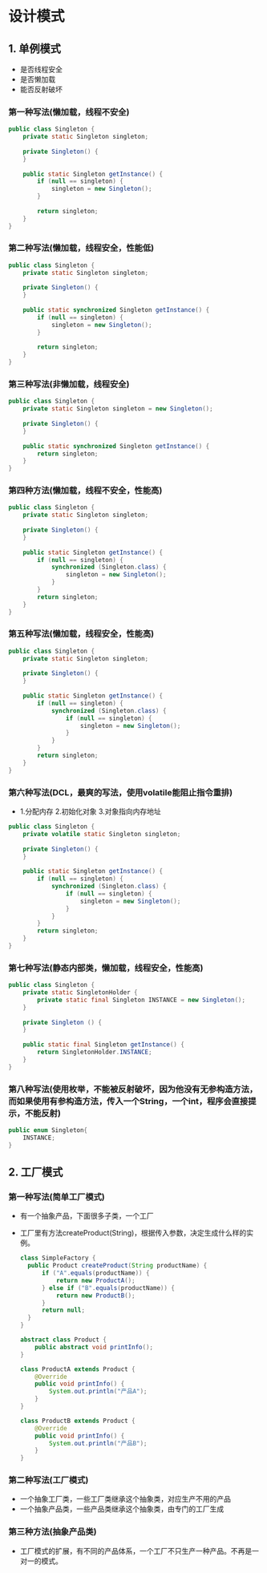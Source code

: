 # 设计模式

## 1. 单例模式

- 是否线程安全
- 是否懒加载
- 能否反射破坏

### 第一种写法(懒加载，线程不安全)

```java
public class Singleton {
	private static Singleton singleton;
	
	private Singleton() {
	}
	
	public static Singleton getInstance() {
		if (null == singleton) {
			singleton = new Singleton();
		}
		
		return singleton;
	}
}
```

### 第二种写法(懒加载，线程安全，性能低)

```java
public class Singleton {
	private static Singleton singleton;
	
	private Singleton() {
	}
	
	public static synchronized Singleton getInstance() {
		if (null == singleton) {
			singleton = new Singleton();
		}
		
		return singleton;
	}
}
```

### 第三种写法(非懒加载，线程安全)

```java
public class Singleton {
	private static Singleton singleton = new Singleton();
	
	private Singleton() {
	}
	
	public static synchronized Singleton getInstance() {
		return singleton;
	}
}
```

### 第四种方法(懒加载，线程不安全，性能高)

```java
public class Singleton {
	private static Singleton singleton;
	
	private Singleton() {
	}
	
	public static Singleton getInstance() {
        if (null == singleton) {
        	synchronized (Singleton.class) {
                singleton = new Singleton();
            }
        }
		return singleton;
	}
}
```

### 第五种写法(懒加载，线程安全，性能高)

```java
public class Singleton {
	private static Singleton singleton;
	
	private Singleton() {
	}
	
	public static Singleton getInstance() {
        if (null == singleton) {
        	synchronized (Singleton.class) {
                if (null == singleton) {
                    singleton = new Singleton();
                }
            }
        }
		return singleton;
	}
}
```

### 第六种写法(DCL，最爽的写法，使用volatile能阻止指令重排)

- 1.分配内存 2.初始化对象 3.对象指向内存地址

```java
public class Singleton {
	private volatile static Singleton singleton;
	
	private Singleton() {
	}
	
	public static Singleton getInstance() {
        if (null == singleton) {
        	synchronized (Singleton.class) {
                if (null == singleton) {
                    singleton = new Singleton();
                }
            }
        }
		return singleton;
	}
}
```

### 第七种写法(静态内部类，懒加载，线程安全，性能高)

```java
public class Singleton {
	private static SingletonHolder {
        private static final Singleton INSTANCE = new Singleton();
    }
    
    private Singleton () {
    }
    
    public static final Singleton getInstance() {
        return SingletonHolder.INSTANCE;
    }
}
```

### 第八种写法(使用枚举，不能被反射破坏，因为他没有无参构造方法，而如果使用有参构造方法，传入一个String，一个int，程序会直接提示，不能反射)

```java
public enum Singleton{
	INSTANCE;
}
```

## 2. 工厂模式

### 第一种写法(简单工厂模式)

- 有一个抽象产品，下面很多子类，一个工厂

- 工厂里有方法createProduct(String)，根据传入参数，决定生成什么样的实例。

  ```java
  class SimpleFactory {
  	public Product createProduct(String productName) {
  		if ("A".equals(productName)) {
  			return new ProductA();
  		} else if ("B".equals(productName)) {
  			return new ProductB();
  		}
  		return null;
  	}
  }
  
  abstract class Product {
      public abstract void printInfo();
  }
  
  class ProductA extends Product {
      @Override
      public void printInfo() {
          System.out.println("产品A");
      }
  }
  
  class ProductB extends Product {
      @Override
      public void printInfo() {
          System.out.println("产品B");
      }
  }
  ```

### 第二种写法(工厂模式)

- 一个抽象工厂类，一些工厂类继承这个抽象类，对应生产不用的产品
- 一个抽象产品类，一些产品类继承这个抽象类，由专门的工厂生成

### 第三种方法(抽象产品类)

- 工厂模式的扩展，有不同的产品体系，一个工厂不只生产一种产品。不再是一对一的模式。